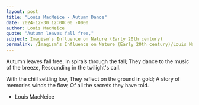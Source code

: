 ```yaml
---
layout: post
title: "Louis MacNeice - Autumn Dance"
date: 2024-12-30 12:00:00 -0000
author: Louis MacNeice
quote: "Autumn leaves fall free,"
subject: Imagism's Influence on Nature (Early 20th century)
permalink: /Imagism's Influence on Nature (Early 20th century)/Louis MacNeice/Louis MacNeice - Autumn Dance
---
```


Autumn leaves fall free,
In spirals through the fall;
They dance to the music of the breeze,
Resounding in the twilight's call.

With the chill settling low,
They reflect on the ground in gold;
A story of memories winds the flow,
Of all the secrets they have told.


- Louis MacNeice
